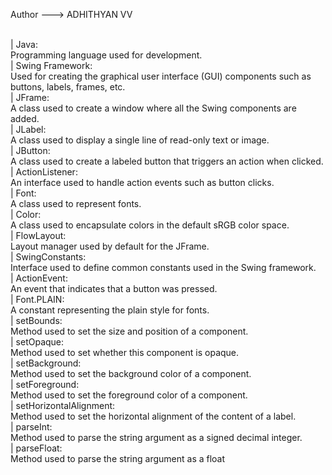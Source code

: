 Author --->  ADHITHYAN VV<br>

<br>| Java:<br>
      Programming language used for development.
<br>| Swing Framework:<br>
      Used for creating the graphical user interface (GUI) components such as buttons, labels, frames, etc.
<br>| JFrame:<br>
      A class used to create a window where all the Swing components are added.
<br>| JLabel:<br>
      A class used to display a single line of read-only text or image.
<br>| JButton:<br>
      A class used to create a labeled button that triggers an action when clicked.
<br>| ActionListener:<br>
      An interface used to handle action events such as button clicks.
<br>| Font:<br>
      A class used to represent fonts.
<br>| Color:<br>
      A class used to encapsulate colors in the default sRGB color space.
<br>| FlowLayout:<br>
      Layout manager used by default for the JFrame.
<br>| SwingConstants:<br>
      Interface used to define common constants used in the Swing framework.
<br>| ActionEvent:<br>
      An event that indicates that a button was pressed.
<br>| Font.PLAIN:<br>
      A constant representing the plain style for fonts.
<br>| setBounds:<br>
      Method used to set the size and position of a component.
<br>| setOpaque:<br>
      Method used to set whether this component is opaque.
<br>| setBackground:<br>
      Method used to set the background color of a component.
<br>| setForeground:<br>
      Method used to set the foreground color of a component.
<br>| setHorizontalAlignment:<br>
      Method used to set the horizontal alignment of the content of a label.
<br>| parseInt:<br>
      Method used to parse the string argument as a signed decimal integer.
<br>| parseFloat:<br>
      Method used to parse the string argument as a float
